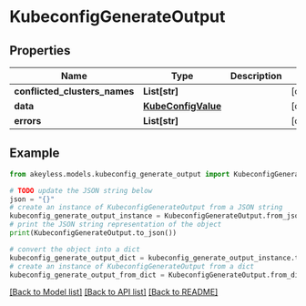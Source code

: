 # KubeconfigGenerateOutput


## Properties

Name | Type | Description | Notes
------------ | ------------- | ------------- | -------------
**conflicted_clusters_names** | **List[str]** |  | [optional] 
**data** | [**KubeConfigValue**](KubeConfigValue.md) |  | [optional] 
**errors** | **List[str]** |  | [optional] 

## Example

```python
from akeyless.models.kubeconfig_generate_output import KubeconfigGenerateOutput

# TODO update the JSON string below
json = "{}"
# create an instance of KubeconfigGenerateOutput from a JSON string
kubeconfig_generate_output_instance = KubeconfigGenerateOutput.from_json(json)
# print the JSON string representation of the object
print(KubeconfigGenerateOutput.to_json())

# convert the object into a dict
kubeconfig_generate_output_dict = kubeconfig_generate_output_instance.to_dict()
# create an instance of KubeconfigGenerateOutput from a dict
kubeconfig_generate_output_from_dict = KubeconfigGenerateOutput.from_dict(kubeconfig_generate_output_dict)
```
[[Back to Model list]](../README.md#documentation-for-models) [[Back to API list]](../README.md#documentation-for-api-endpoints) [[Back to README]](../README.md)



